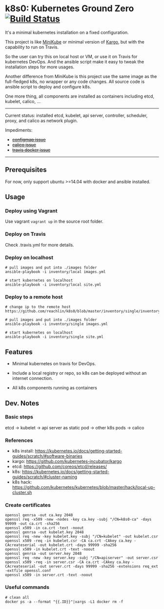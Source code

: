 # k8s0: Kubernetes Ground Zero [![Build Status](https://travis-ci.org/reachlin/k8s0.svg)][travis]

It's a minimal kubernetes installation on a fixed configuration.

This project is like [MiniKube](https://kubernetes.io/docs/getting-started-guides/minikube/) or minimal version of [Kargo](https://github.com/kubernetes-incubator/kargo), but with the capability to run on Travis. 

So the user can try this on local host or VM, or use it on Travis for kubernetes DevOps. And the ansible script make it easy to tweak the installation steps for more usages.

Another difference from MiniKube is this project use the same image as the full-fledged k8s, no wrapper or any code changes. All source code is ansible script to deploy and configure k8s.

One more thing, all components are installed as containers including etcd, kubelet, calico, ...

**********************

Current status: installed etcd, kubelet, api server, controller, scheduler, proxy, and calico as network plugin.

Impediments:
* ~~[configmap issue](https://github.com/kubernetes/kubernetes/issues/46768)~~
* ~~[calico issue](https://github.com/projectcalico/calico/issues/825)~~
* ~~[travis docker issue](https://github.com/travis-ci/travis-ci/issues/8104)~~

**********************

## Prerequisites

For now, only support ubuntu >=14.04 with docker and ansible installed.

## Usage

### Deploy using Vagrant
Use vagrant `vagrant up` in the source root folder.

### Deploy on Travis
Check .travis.yml for more details.

### Deploy on localhost
```
# pull images and put into ./images folder
ansible-playbook -i inventory/local images.yml

# start kubernetes on localhost
ansible-playbook -i inventory/local site.yml
```

### Deploy to a remote host
```
# change ip to the remote host
https://github.com/reachlin/k8s0/blob/master/inventory/single/inventory

# pull images and put into ./images folder
ansible-playbook -i inventory/single images.yml

# start kubernetes on localhost
ansible-playbook -i inventory/single site.yml
```

## Features

* Minimal kubernetes on travis for DevOps.

* Include a local registry or repo, so k8s can be deployed without an internet connection.

* All k8s components running as containers

## Dev. Notes

### Basic steps

etcd -> kubelet -> api server as static pod -> other k8s pods -> calico

### References

* k8s install: https://kubernetes.io/docs/getting-started-guides/scratch/#software-binaries
* kargo: https://github.com/kubernetes-incubator/kargo
* etcd: https://github.com/coreos/etcd/releases/
* k8s: https://kubernetes.io/docs/getting-started-guides/scratch/#cluster-naming
* k8s hack: https://github.com/kubernetes/kubernetes/blob/master/hack/local-up-cluster.sh

### Create certificates

```
openssl genrsa -out ca.key 2048
openssl req -x509 -new -nodes -key ca.key -subj "/CN=k8s0-ca" -days 99999 -out ca.crt -sha256
openssl x509 -in ca.crt -text -noout
openssl genrsa -out kubelet.key 2048
openssl req -new -key kubelet.key -subj "/CN=kubelet" -out kubelet.csr
openssl x509 -req -in kubelet.csr -CA ca.crt -CAkey ca.key -CAcreateserial -out kubelet.crt -days 99999 -sha256
openssl x509 -in kubelet.crt -text -noout
openssl genrsa -out server.key 2048
openssl req -new -key server.key -subj "/CN=apiserver" -out server.csr
openssl x509 -req -in server.csr -CA ca.crt -CAkey ca.key -CAcreateserial -out server.crt -days 99999 -sha256 -extensions req_ext -extfile openssl.conf
openssl x509 -in server.crt -text -noout
```

### Useful commands

```
# clean all
docker ps -a --format "{{.ID}}"|xargs -L1 docker rm -f
```

[travis]: https://travis-ci.org/reachlin/k8s0
